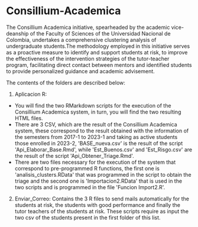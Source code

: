 # Consillium-Academica
The Consillium Academica initiative, spearheaded by the academic vice-deanship of the Faculty of Sciences of the Universidad Nacional de Colombia, undertakes a comprehensive clustering analysis of undergraduate students.The methodology employed in this initiative serves as a proactive measure to identify and support students at risk, to improve the effectiveness of the intervention strategies of the tutor-teacher program, facilitating direct contact between mentors and identified students to provide personalized guidance and academic advisement.

The contents of the folders are described below:

1. Aplicacion R:
- You will find the two RMarkdown scripts for the execution of the Consillium Academica system, in turn, you will find the two resulting HTML files. 
- There are 3 CSV, which are the result of the Consillium Academica system, these correspond to the result obtained with the information of the semesters from 2017-1 to 2023-1 and taking as active students those enrolled in 2023-2, 'BASE_nueva.csv' is the result of the script 'Api_Elaborar_Base.Rmd', while 'Est_Buenos.csv' and 'Est_Risgo.csv' are the result of the script 'Api_Obtener_Triage.Rmd'.
- There are two files necessary for the execution of the system that correspond to pre-programmed R functions, the first one is 'analisis_clusters.RData' that was programmed in the script to obtain the triage and the second one is 'Importacion2.RData' that is used in the two scripts and is programmed in the file 'Funcion Import2.R'.

2. Enviar_Correo: 
Contains the 3 R files to send mails automatically for the students at risk, the students with good performance and finally the tutor teachers of the students at risk. These scripts require as input the two csv of the students present in the first folder of this list.
